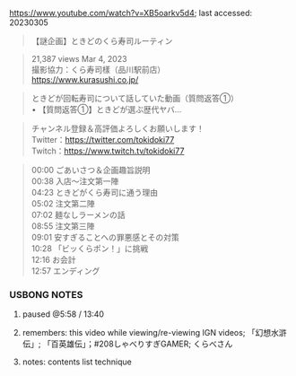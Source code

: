 https://www.youtube.com/watch?v=XB5oarkv5d4; last accessed: 20230305


>【謎企画】ときどのくら寿司ルーティン 

> 21,387 views  Mar 4, 2023<br/>
> 撮影協力：くら寿司樣（品川駅前店）<br/>
> https://www.kurasushi.co.jp/

> ときどが回転寿司について話していた動画（質問返答①）<br/>
>   • 【質問返答①】ときどが選ぶ歴代ヤバ...  

> チャンネル登録＆高評価よろしくお願いします！<br/>
> Twitter：https://twitter.com/tokidoki77<br/>
> Twitch：https://www.twitch.tv/tokidoki77

> 00:00 ごあいさつ＆企画趣旨説明<br/>
> 00:38 入店～注文第一陣<br/>
> 04:23 ときどがくら寿司に通う理由<br/>
> 05:02 注文第二陣<br/>
> 07:02 麺なしラーメンの話<br/>
> 08:55 注文第三陣<br/>
> 09:01 安すぎることへの罪悪感とその対策<br/>
> 10:28 「ビッくらポン！」に挑戦<br/>
> 12:16 お会計<br/>
> 12:57 エンディング

### USBONG NOTES

1. paused @5:58 / 13:40

2. remembers: this video while viewing/re-viewing IGN videos; 「幻想水滸伝」; 「百英雄伝」；#208しゃべりすぎGAMER; くらべさん

3. notes: contents list technique
